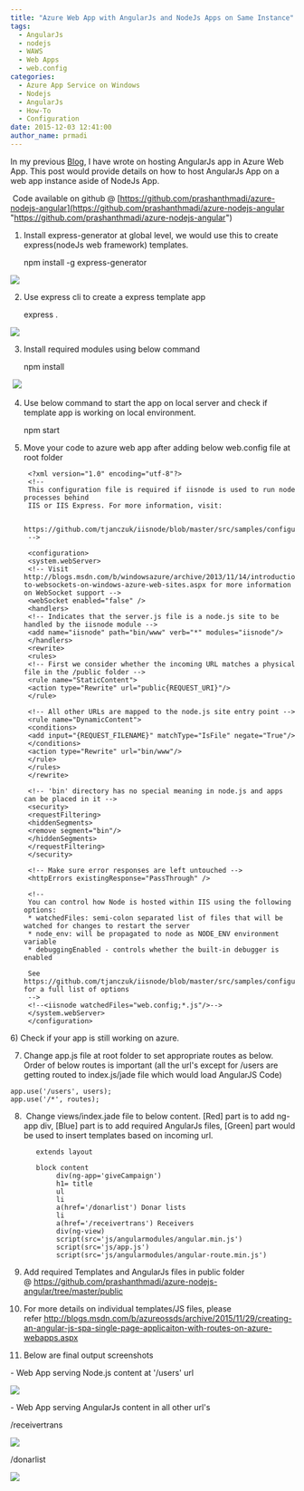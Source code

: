```yaml
---
title: "Azure Web App with AngularJs and NodeJs Apps on Same Instance"
tags:
  - AngularJs
  - nodejs
  - WAWS
  - Web Apps
  - web.config
categories:
  - Azure App Service on Windows
  - Nodejs
  - AngularJs
  - How-To
  - Configuration
date: 2015-12-03 12:41:00
author_name: prmadi
---
```


In my previous [Blog](../2015/11/29/creating-an-angular-js-spa-single-page-applicaiton-with-routes-on-azure-webapps.html "Blog"), I have wrote on hosting AngularJs app in Azure Web App. This post would provide details on how to host AngularJs App on a web app instance aside of NodeJs App.

 Code available on github @ [https://github.com/prashanthmadi/azure-nodejs-angular](https://github.com/prashanthmadi/azure-nodejs-angular "https://github.com/prashanthmadi/azure-nodejs-angular")

1) Install express-generator at global level, we would use this to create express(nodeJs web framework) templates.

    npm install -g express-generator

![](/media/2019/03/0028.1.PNG)

2) Use express cli to create a express template app

    express .

![](/media/2019/03/6710.2.PNG)

3) Install required modules using below command

    npm install

 ![](/media/2019/03/2480.3.PNG)

4) Use below command to start the app on local server and check if template app is working on local environment.

    npm start

5) Move your code to azure web app after adding below web.config file at root folder

        <?xml version="1.0" encoding="utf-8"?>
        <!--
        This configuration file is required if iisnode is used to run node processes behind
        IIS or IIS Express. For more information, visit:
        
        https://github.com/tjanczuk/iisnode/blob/master/src/samples/configuration/web.config
        -->
        
        <configuration>
        <system.webServer>
        <!-- Visit http://blogs.msdn.com/b/windowsazure/archive/2013/11/14/introduction-to-websockets-on-windows-azure-web-sites.aspx for more information on WebSocket support -->
        <webSocket enabled="false" />
        <handlers>
        <!-- Indicates that the server.js file is a node.js site to be handled by the iisnode module -->
        <add name="iisnode" path="bin/www" verb="*" modules="iisnode"/>
        </handlers>
        <rewrite>
        <rules>
        <!-- First we consider whether the incoming URL matches a physical file in the /public folder -->
        <rule name="StaticContent">
        <action type="Rewrite" url="public{REQUEST_URI}"/>
        </rule>
        
        <!-- All other URLs are mapped to the node.js site entry point -->
        <rule name="DynamicContent">
        <conditions>
        <add input="{REQUEST_FILENAME}" matchType="IsFile" negate="True"/>
        </conditions>
        <action type="Rewrite" url="bin/www"/>
        </rule>
        </rules>
        </rewrite>
        
        <!-- 'bin' directory has no special meaning in node.js and apps can be placed in it -->
        <security>
        <requestFiltering>
        <hiddenSegments>
        <remove segment="bin"/>
        </hiddenSegments>
        </requestFiltering>
        </security>
        
        <!-- Make sure error responses are left untouched -->
        <httpErrors existingResponse="PassThrough" />
        
        <!--
        You can control how Node is hosted within IIS using the following options:
        * watchedFiles: semi-colon separated list of files that will be watched for changes to restart the server
        * node_env: will be propagated to node as NODE_ENV environment variable
        * debuggingEnabled - controls whether the built-in debugger is enabled
        
        See https://github.com/tjanczuk/iisnode/blob/master/src/samples/configuration/web.config for a full list of options
        -->
        <!--<iisnode watchedFiles="web.config;*.js"/>-->
        </system.webServer>
        </configuration>

6) Check if your app is still working on azure.

7) Change app.js file at root folder to set appropriate routes as below. Order of below routes is important (all the url's except for /users are getting routed to index.js/jade file which would load AngularJS Code)

``` {.scroll}
app.use('/users', users);
app.use('/*', routes);
```

8)  Change views/index.jade file to below content. [Red] part is to add ng-app div, [Blue] part is to add required AngularJs files, [Green] part would be used to insert templates based on incoming url.

          extends layout

          block content
               div(ng-app='giveCampaign')
               h1= title
               ul
               li
               a(href='/donarlist') Donar lists
               li
               a(href='/receivertrans') Receivers
               div(ng-view)
               script(src='js/angularmodules/angular.min.js')
               script(src='js/app.js')
               script(src='js/angularmodules/angular-route.min.js')

9) Add required Templates and AngularJs files in public folder @ <https://github.com/prashanthmadi/azure-nodejs-angular/tree/master/public>

10) For more details on individual templates/JS files, please refer <http://blogs.msdn.com/b/azureossds/archive/2015/11/29/creating-an-angular-js-spa-single-page-applicaiton-with-routes-on-azure-webapps.aspx>

11) Below are final output screenshots

\- Web App serving Node.js content at '/users' url

![](/media/2019/03/1256.Screen%20Shot%202015-12-06%20at%208.10.42%20PM.png)

\- Web App serving AngularJs content in all other url's

/receivertrans

![](/media/2019/03/6201.Screen%20Shot%202015-12-06%20at%208.10.16%20PM.png)

/donarlist

![](/media/2019/03/4130.Screen%20Shot%202015-12-06%20at%208.10.06%20PM.png)